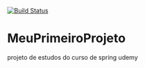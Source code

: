 [![Build Status](https://app.travis-ci.com/abrantesdolfox/MeuPrimeiroProjeto.svg?branch=main)](https://app.travis-ci.com/abrantesdolfox/MeuPrimeiroProjeto)

# MeuPrimeiroProjeto
projeto de estudos do curso de spring udemy
